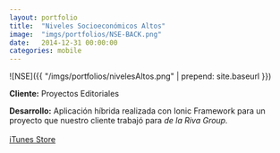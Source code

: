 ```yaml
---
layout:	portfolio
title:	"Niveles Socioeconómicos Altos"
image:	"imgs/portfolios/NSE-BACK.png"
date:   2014-12-31 00:00:00
categories: mobile
---
```

![NSE]({{ "/imgs/portfolios/nivelesAltos.png" | prepend: site.baseurl }})

**Cliente:** Proyectos Editoriales

**Desarrollo:** Aplicación híbrida realizada con Ionic Framework para un proyecto que nuestro cliente trabajó para *de la Riva Group.*
<br><br>
<a class="link" href="https://itunes.apple.com/us/app/niveles-altos/id955204730" target="blank"> iTunes Store</a>